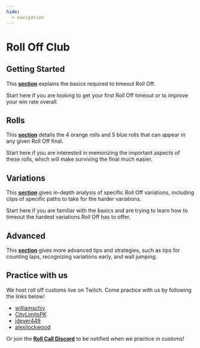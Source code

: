 ```yaml
---
hide:
  - navigation
---
```


# Roll Off Club

## Getting Started

This [**section**](getting-started/index.md) explains the basics required to timeout Roll Off.

Start here if you are looking to get your first Roll Off timeout or to improve your win rate overall.

## Rolls

This [**section**](rolls/index.md) details the 4 orange rolls and 5 blue rolls that can appear in any given Roll Off final.

Start here if you are interested in memorizing the important aspects of these rolls, which will make surviving the final much easier.

## Variations

This [**section**](variations/index.md) gives in-depth analysis of specific Roll Off variations, including clips of specific paths to take for the harder variations.

Start here if you are familiar with the basics and are trying to learn how to timeout the hardest variations Roll Off has to offer.

## Advanced

This [**section**](advanced/index.md) gives more advanced tips and strategies, such as tips for counting laps, recognizing variations early, and wall jumping.

## Practice with us

We host roll off customs live on Twitch. Come practice with us by following the links below!

* [williamschiv](https://www.twitch.tv/williamschiv)
* [CityLimitsPK](https://www.twitch.tv/citylimitspk)
* [jdever449](https://www.twitch.tv/jdever449)
* [alexjlockwood](https://www.twitch.tv/alexjlockwood)

Or join the [**Roll Call Discord**](https://discord.gg/xf9D89Hfxa) to be notified when we practice in customs!
